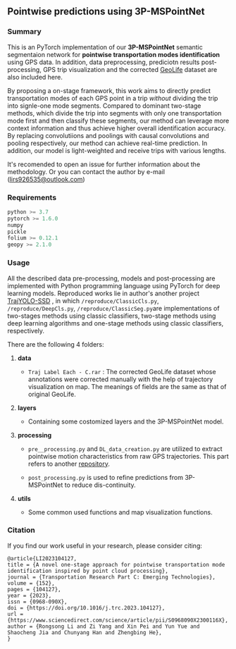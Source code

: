 ## Pointwise predictions using 3P-MSPointNet

### Summary

This is an PyTorch implementation of our **3P-MSPointNet** semantic segmentaion network for **pointwise transportation modes identification** using GPS data. In addition, data preprocessing, prediciotn results post-processing, GPS trip visualization  and the corrected [GeoLife](https://www.microsoft.com/en-us/download/details.aspx?id=52367) dataset are also included here. 

By proposing a on-stage framework, this work aims to directly predict transportation modes of each GPS point in a trip *without* dividing the trip into signle-one mode segments. Compared to dominant two-stage methods, which divide the trip into segments with only one transportation mode first and then classify these segments, our method can leverage more context information and thus achieve higher overall identification accuracy. By replacing convolutiions and poolings with causal convolutions and pooling respectively, our method can achieve real-time prediction. In addition, our model is light-weighted and receive trips with various lengths. 

It's recomended to open an issue for further information about the methodology. Or you can contact the author by e-mail ([lirs926535@outlook.com](lirs926535@outlook.com))

### Requirements

```python
python >= 3.7
pytorch >= 1.6.0
numpy
pickle
folium >= 0.12.1
geopy >= 2.1.0
```

### Usage

All the described data pre-processing, models and post-processing are implemented with Python programming language using PyTorch for deep learning models. Reproduced works lie in author's another project [TrajYOLO-SSD](https://github.com/RadetzkyLi/TrajYOLO-SSD)  , in which ```/reproduce/ClassicCls.py```,``` /reproduce/DeepCls.py```, ```/reproduce/ClassicSeg.py```are implementations of two-stages methods using classic classifiers, two-stage methods using deep learning algorithms and one-stage methods using classic classifiers, respectively. 

There are the following 4 folders:

1. **data**

   * `Traj Label Each - C.rar` : The corrected GeoLife dataset whose annotations were corrected manually with the help of trajectory visualization on map.  The meanings of fields are the same as that of original GeoLife.

2. **layers**

   * Containing some costomized layers and the 3P-MSPointNet model.

3. **processing**

   * `pre__processing.py` and `DL_data_creation.py` are utilized to extract pointwise motion characteristics from raw GPS trajectories. This part refers to another [repository](https://github.com/sinadabiri/Deep-Semi-Supervised-GPS-Transport-Mode).

   * `post_processing.py` is used to refine predictions from 3P-MSPointNet to reduce dis-continuity.

4. **utils**

   * Some common used functions and map visualization functions.

### Citation

If you find our work useful in your research, please consider citing:

```
@article{LI2023104127,
title = {A novel one-stage approach for pointwise transportation mode identification inspired by point cloud processing},
journal = {Transportation Research Part C: Emerging Technologies},
volume = {152},
pages = {104127},
year = {2023},
issn = {0968-090X},
doi = {https://doi.org/10.1016/j.trc.2023.104127},
url = {https://www.sciencedirect.com/science/article/pii/S0968090X2300116X},
author = {Rongsong Li and Zi Yang and Xin Pei and Yun Yue and Shaocheng Jia and Chunyang Han and Zhengbing He},
}
```
